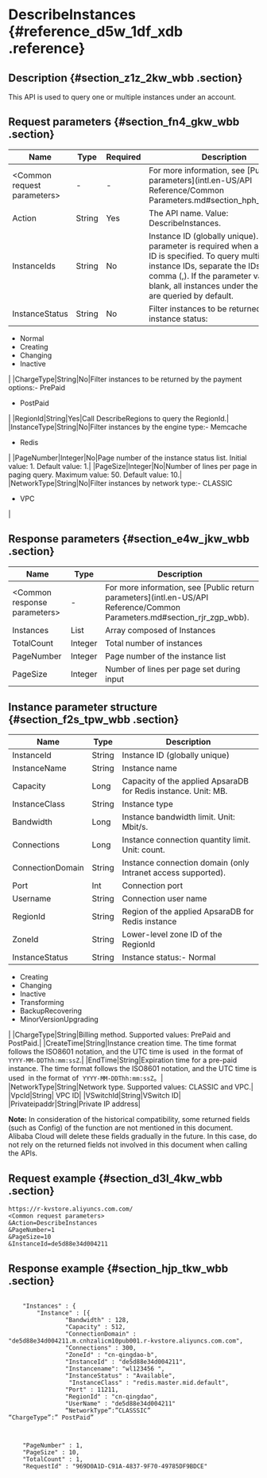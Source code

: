 # DescribeInstances {#reference_d5w_1df_xdb .reference}

## Description {#section_z1z_2kw_wbb .section}

This API is used to query one or multiple instances under an account.

## Request parameters {#section_fn4_gkw_wbb .section}

|Name|Type|Required|Description|
|----|----|--------|-----------|
|<Common request parameters\>|-|-|For more information, see [Public parameters](intl.en-US/API Reference/Common Parameters.md#section_hph_dhp_wbb).|
|Action|String|Yes|The API name. Value: DescribeInstances.|
|InstanceIds|String|No|Instance ID \(globally unique\). This parameter is required when an instance ID is specified. To query multiple instance IDs, separate the IDs by comma \(,\). If the parameter value is left blank, all instances under the account are queried by default.|
|InstanceStatus|String|No| Filter instances to be returned by the instance status:

 -   Normal
-   Creating
-   Changing
-   Inactive

 |
|ChargeType|String|No|Filter instances to be returned by the payment options:-   PrePaid
-   PostPaid

 |
|RegionId|String|Yes|Call DescribeRegions to query the RegionId.|
|InstanceType|String|No|Filter instances by the engine type:-   Memcache
-   Redis

|
|PageNumber|Integer|No|Page number of the instance status list. Initial value: 1. Default value: 1.|
|PageSize|Integer|No|Number of lines per page in paging query. Maximum value: 50. Default value: 10.|
|NetworkType|String|No|Filter instances by network type:-   CLASSIC
-   VPC

|

## Response parameters {#section_e4w_jkw_wbb .section}

|Name|Type|Description|
|----|----|-----------|
|<Common response parameters\>|-|For more information, see [Public return parameters](intl.en-US/API Reference/Common Parameters.md#section_rjr_zgp_wbb).|
|Instances|List|Array composed of Instances|
|TotalCount|Integer|Total number of instances|
|PageNumber|Integer|Page number of the instance list|
|PageSize|Integer|Number of lines per page set during input|

## Instance parameter structure {#section_f2s_tpw_wbb .section}

|Name|Type|Description|
|----|----|-----------|
|InstanceId|String|Instance ID \(globally unique\)|
|InstanceName|String|Instance name|
|Capacity|Long|Capacity of the applied ApsaraDB for Redis instance. Unit: MB.|
|InstanceClass|String|Instance type|
|Bandwidth|Long|Instance bandwidth limit. Unit: Mbit/s.|
|Connections|Long|Instance connection quantity limit. Unit: count.|
|ConnectionDomain|String|Instance connection domain \(only Intranet access supported\).|
|Port|Int|Connection port|
|Username|String|Connection user name|
|RegionId|String|Region of the applied ApsaraDB for Redis instance|
|ZoneId|String|Lower-level zone ID of the RegionId|
|InstanceStatus|String|Instance status:-   Normal 
-   Creating
-   Changing
-   Inactive 
-   Transforming
-   BackupRecovering
-   MinorVersionUpgrading

|
|ChargeType|String|Billing method. Supported values: PrePaid and PostPaid.|
|CreateTime|String|Instance creation time. The time format follows the ISO8601 notation, and the UTC time is used  in the format of `YYYY-MM-DDThh:mm:ssZ`.|
|EndTime|String|Expiration time for a pre-paid instance. The time format follows the ISO8601 notation, and the UTC time is used  in the format of  `YYYY-MM-DDThh:mm:ssZ`。|
|NetworkType|String|Network type. Supported values: CLASSIC and VPC.|
|VpcId|String| VPC ID|
|VSwitchId|String|VSwitch ID|
|Privateipaddr|String|Private IP address|

**Note:** In consideration of the historical compatibility, some returned fields \(such as Config\) of the function are not mentioned in this document. Alibaba Cloud will delete these fields gradually in the future. In this case, do not rely on the returned fields not involved in this document when calling the APls.

## Request example {#section_d3l_4kw_wbb .section}

```
https://r-kvstore.aliyuncs.com.com/
<Common request parameters>
&Action=DescribeInstances
&PageNumber=1
&PageSize=10
&InstanceId=de5d88e34d004211
```

## Response example {#section_hjp_tkw_wbb .section}

```

    "Instances" : {
        "Instance" : [{
                "Bandwidth" : 128,
                "Capacity" : 512,
                "ConnectionDomain" : "de5d88e34d004211.m.cnhzalicm10pub001.r-kvstore.aliyuncs.com.com",
                "Connections" : 300,
                "ZoneId" : "cn-qingdao-b",
                "InstanceId" : "de5d88e34d004211",
                "Instancename": "wl123456 ",
                "InstanceStatus" : "Available",
                 "InstanceClass" : "redis.master.mid.default",
                "Port" : 11211,
                "RegionId" : "cn-qingdao",
                "UserName" : "de5d88e34d004211"
                “NetworkType”:”CLASSSIC”
“ChargeType”:” PostPaid”
            
        
    
    "PageNumber" : 1,
    "PageSize" : 10,
    "TotalCount" : 1,
    "RequestId" : "969D0A1D-C91A-4837-9F70-49785DF9BDCE"

```

